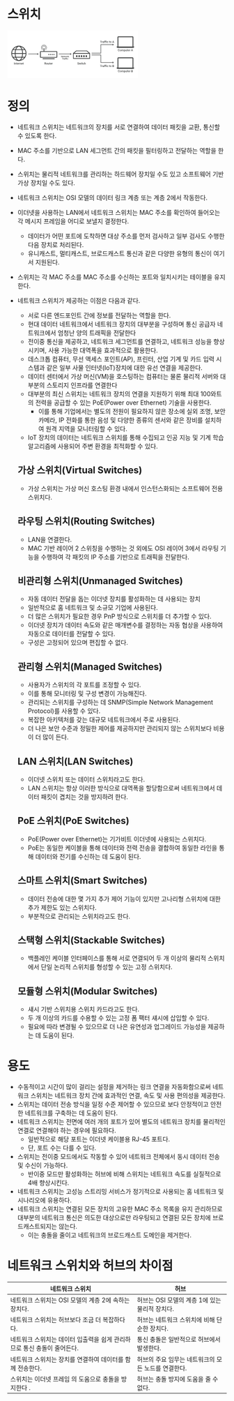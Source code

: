 # 스위치

![Untitled](Switches/Untitled.png)

# 정의

- 네트워크 스위치는 네트워크의 장치를 서로 연결하여 데이터 패킷을 교환, 통신할 수 있도록 한다.
- MAC 주소를 기반으로 LAN 세그먼트 간의 패킷을 필터링하고 전달하는 역할을 한다.
- 스위치는 물리적 네트워크를 관리하는 하드웨어 장치일 수도 있고 소프트웨어 기반 가상 장치일 수도 있다.
- 네트워크 스위치는 OSI 모델의 데이터 링크 계층 또는 계층 2에서 작동한다.
- 이더넷을 사용하는 LAN에서 네트워크 스위치는 MAC 주소를 확인하여 들어오는 각 메시지 프레임을 어디로 보낼지 결정한다.
    - 데이터가 어떤 포트에 도착하면 대상 주소를 먼저 검사하고 일부 검사도 수행한 다음 장치로 처리된다.
    - 유니캐스트, 멀티캐스트, 브로드캐스트 통신과 같은 다양한 유형의 통신이 여기서 지원된다.
- 스위치는 각 MAC 주소를 MAC 주소를 수신하는 포트와 일치시키는 테이블을 유지한다.
- 네트워크 스위치가 제공하는 이점은 다음과 같다.
    - 서로 다른 엔드포인트 간에 정보를 전달하는 역할을 한다.
    - 현대 데이터 네트워크에서 네트워크 장치의 대부분을 구성하며 통신 공급자 네트워크에서 엄청난 양의 트래픽을 전달한다
    - 전이중 통신을 제공하고, 네트워크 세그먼트를 연결하고, 네트워크 성능을 향상시키며, 사용 가능한 대역폭을 효과적으로 활용한다.
    - 데스크톱 컴퓨터, 무선 액세스 포인트(AP), 프린터, 산업 기계 및 카드 입력 시스템과 같은 일부 사물 인터넷(IoT)장치에 대한 유선 연결을 제공한다.
    - 데이터 센터에서 가상 머신(VM)을 호스팅하는 컴퓨터는 물론 물리적 서버와 대부분의 스토리지 인프라를 연결한다
    - 대부분의 최신 스위치는 네트워크 장치의 연결을 지원하기 위해 최대 100와트의 전력을 공급할 수 있는 PoE(Power over Ethernet) 기술을 사용한다.
        - 이를 통해 기업에서는 별도의 전원이 필요하지 않은 장소에 실외 조명, 보안 카메라, IP 전화를 통한 음성 및 다양한 종류의 센서와 같은 장비를 설치하여 원격 지역을 모니터링할 수 있다.
    - IoT 장치의 데이터는 네트워크 스위치를 통해 수집되고 인공 지능 및 기계 학습 알고리즘에 사용되어 주변 환경을 최적화할 수 있다.
    
    ## 가상 스위치(Virtual Switches)
    
    - 가상 스위치는 가상 머신 호스팅 환경 내에서 인스턴스화되는 소프트웨어 전용 스위치다.
    
    ## 라우팅 스위치(Routing Switches)
    
    - LAN을 연결한다.
    - MAC 기반 레이어 2 스위칭을 수행하는 것 외에도 OSI 레이어 3에서 라우팅 기능을 수행하여 각 패킷의 IP 주소를 기반으로 트래픽을 전달한다.
    
    ## 비관리형 스위치(Unmanaged Switches)
    
    - 자동 데이터 전달을 돕는 이더넷 장치를 활성화하는 데 사용되는 장치
    - 일반적으로 홈 네트워크 및 소규모 기업에 사용된다.
    - 더 많은 스위치가 필요한 경우 PnP 방식으로 스위치를 더 추가할 수 있다.
    - 이더넷 장치가 데이터 속도와 같은 매개변수를 결정하는 자동 협상을 사용하여 자동으로 데이터를 전달할 수 있다.
    - 구성은 고정되어 있으며 편집할 수 없다.
    
    ## 관리형 스위치(Managed Switches)
    
    - 사용자가 스위치의 각 포트를 조정할 수 있다.
    - 이를 통해 모니터링 및 구성 변경이 가능해진다.
    - 관리되는 스위치를 구성하는 데 SNMP(Simple Network Management Protocol)를 사용할 수 있다.
    - 복잡한 아키텍처를 갖는 대규모 네트워크에서 주로 사용된다.
    - 더 나은 보안 수준과 정밀한 제어를 제공하지만 관리되지 않는 스위치보다 비용이 더 많이 든다.
    
    ## LAN 스위치(LAN Switches)
    
    - 이더넷 스위치 또는 데이터 스위치라고도 한다.
    - LAN 스위치는 항상 이러한 방식으로 대역폭을 할당함으로써 네트워크에서 데이터 패킷이 겹치는 것을 방지하려 한다.
    
    ## PoE 스위치(PoE Switches)
    
    - PoE(Power over Ethernet)는 기가비트 이더넷에 사용되는 스위치다.
    - PoE는 동일한 케이블을 통해 데이터와 전력 전송을 결합하여 동일한 라인을 통해 데이터와 전기를 수신하는 데 도움이 된다.
    
    ## 스마트 스위치(Smart Switches)
    
    - 데이터 전송에 대한 몇 가지 추가 제어 기능이 있지만 고나리형 스위치에 대한 추가 제한도 있는 스위치다.
    - 부분적으로 관리되는 스위치라고도 한다.
    
    ## 스택형 스위치(Stackable Switches)
    
    - 백플레인 케이블 인터페이스를 통해 서로 연결되어 두 개 이상의 물리적 스위치에서 단일 논리적 스위치를 형성할 수 있는 고정 스위치다.
    
    ## 모듈형 스위치(Modular Switches)
    
    - 섀시 기반 스위치용 스위치 카드라고도 한다.
    - 두 개 이상의 카드를 수용할 수 있는 고정 폼 팩터 섀시에 삽입할 수 있다.
    - 필요에 따라 변경될 수 있으므로 더 나은 유연성과 업그레이드 가능성을 제공하는 데 도움이 된다.

# 용도

- 수동적이고 시간이 많이 걸리는 설정을 제거하는 링크 연결을 자동화함으로써 네트워크 스위치는 네트워크 장치 간에 효과적인 연결, 속도 및 사용 편의성을 제공한다.
- 스위치는 데이터 전송 방식을 일정 수준 제어할 수 있으므로 보다 안정적이고 안전한 네트워크를 구축하는 데 도움이 된다.
- 네트워크 스위치는 전면에 여러 개의 포트가 있어 별도의 네트워크 장치를 물리적인 연결로 연결해야 하는 경우에 필요하다.
    - 일반적으로 해당 포트는 이더넷 케이블용 RJ-45 포트다.
    - 단, 포트 수는 다를 수 있다.
- 스위치는 전이중 모드에서도 작동할 수 있어 네트워크 전체에서 동시 데이터 전송 및 수신이 가능하다.
    - 반이중 모드만 활성화하는 허브에 비해 스위치는 네트워크 속도를 실질적으로 4배 향상시킨다.
- 네트워크 스위치는 고성능 스트리밍 서비스가 정기적으로 사용되는 홈 네트워크 및 시나리오에 유용하다.
- 네트워크 스위치는 연결된 모든 장치의 고유한 MAC 주소 목록을 유지 관리하므로 대부분의 네트워크 통신은 의도한 대상으로만 라우팅되고 연결된 모든 장치에 브로드캐스트되지는 않는다.
    - 이는 충돌을 줄이고 네트워크의 브로드캐스트 도메인을 제거한다.

# 네트워크 스위치와 허브의 차이점

| 네트워크 스위치 | 허브 |
| --- | --- |
| 네트워크 스위치는 OSI 모델의 계층 2에 속하는 장치다. | 허브는 OSI 모델의 계층 1에 있는 물리적 장치다. |
| 네트워크 스위치는 허브보다 조금 더 복잡하다다. | 허브는 네트워크 스위치에 비해 단순한 장치다. |
| 네트워크 스위치는 데이터 입출력을 쉽게 관리하므로 통신 충돌이 줄어든다. | 통신 충돌은 일반적으로 허브에서 발생한다. |
| 네트워크 스위치는 장치를 연결하여 데이터를 함께 전송한다. | 허브의 주요 임무는 네트워크의 모든 노드를 연결한다. |
| 스위치는 이더넷 프레임 의 도움으로 충돌을 방지한다 . | 허브는 충돌 방지에 도움을 줄 수 없다. |